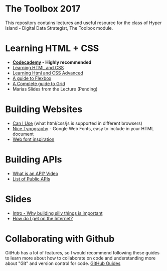 # The Toolbox 2017
This repository contains lectures and useful resource for the class of Hyper Island - Digital Data Strategist, The Toolbox module.

# Learning HTML + CSS

* **[Codecademy](https://www.codecademy.com/) - Highly recommended**
* [Learning HTML and CSS](https://learn.shayhowe.com/html-css/)
* [Learning Html and CSS Advanced](https://learn.shayhowe.com/advanced-html-css/)
* [A guide to Flexbox](https://css-tricks.com/snippets/css/a-guide-to-flexbox/)
* [A Complete guide to Grid](https://css-tricks.com/snippets/css/complete-guide-grid/)
* Marias Slides from the Lecture (Pending)


# Building Websites
* [Can I Use](https://caniuse.com/) (what html/css/js is supported in different browsers)
* [Nice Typography](https://fonts.google.com/) - Google Web Fonts, easy to include in your HTML document
* [Web font inspiration](http://tobiasahlin.com/typesource/)

# Building APIs
* [What is an API? Video](https://www.youtube.com/watch?v=s7wmiS2mSXY&sns=fb)
* [List of Public APIs](https://github.com/toddmotto/public-apis/blob/master/README.md)

# Slides
* [Intro - Why building silly things is important](https://slides.com/abergs/deck)
* [How do I get on the Internet?](http://slides.com/abergs/deck-1)

# Collaborating with Github
GitHub has a lot of features, so I would recommend following these guides to learn more about how to collaborate on code and understanding more about "Git" and version control for code.
[GitHub Guides](https://guides.github.com/)


